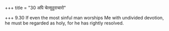 +++
title = "30 अपि चेत्सुदुराचारो"

+++
9.30 If even the most sinful man worships Me with undivided devotion, he
must be regarded as holy, for he has rightly resolved.
